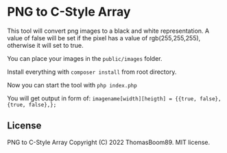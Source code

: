 # PNG to C-Style Array

This tool will convert png images to a black and white representation.
A value of false will be set if the pixel has a value of rgb(255,255,255), otherwise it will set to true.

You can place your images in the ``public/images`` folder.

Install everything with ``composer install`` from root directory.

Now you can start the tool with ``php index.php``

You will get output in form of: ``imagename[width][heigth] = {{true, false},{true, false},};``

## License

PNG to C-Style Array
Copyright (C) 2022 ThomasBoom89. MIT license.

